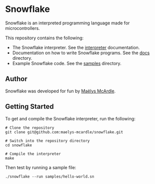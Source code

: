 # Snowflake

Snowflake is an interpreted programming language made for microcontrollers.

This repository contains the following:

* The Snowflake interpreter. See the [interpreter][1] documentation.
* Documentation on how to write Snowflake programs. See the [docs][2] directory. 
* Example Snowflake code. See the [samples][3] directory.

[1]: docs/interpreter.md
[2]: docs/
[3]: samples/

## Author

Snowflake was developed for fun by [Maëlys McArdle][4].

[4]: https://www.maelys.bio/

## Getting Started

To get and compile the Snowflake interpreter, run the following:

```
# Clone the repository
git clone git@github.com:maelys-mcardle/snowflake.git

# Switch into the repository directory
cd snowflake

# Compile the interpreter
make
```

Then test by running a sample file:

```
./snowflake --run samples/hello-world.sn
```
